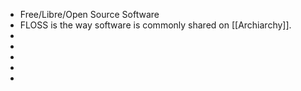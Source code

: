 - Free/Libre/Open Source Software
- FLOSS is the way software is commonly shared on [[Archiarchy]].
-
-
-
-
-